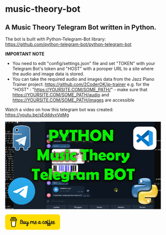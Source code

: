 # music-theory-bot
## A Music Theory Telegram Bot written in Python.

The bot is built with Python-Telegram-Bot library:
https://github.com/python-telegram-bot/python-telegram-bot

**IMPORTANT NOTE**
- You need to edit "config/settings.json" file and set "TOKEN" with your Telegram Bot's token and "HOST" with a poroper URL to a site where the audio and image data is stored.
- You can take the required audio and images data from the Jazz Piano Trainer project: https://github.com/2CoderOK/jp-trainer
e.g. for the "HOST" : "https://YOURSITE.COM/SOME_PATH/"  - make sure that https://YOURSITE.COM/SOME_PATH/audio and https://YOURSITE.COM/SOME_PATH/images are accessible


Watch a video on how this telegram bot was created: https://youtu.be/sEdddyxVqMg

[<img alt="Music Theory Telegram Bot" src="https://github.com/2CoderOK/music-theory-bot/blob/main/tgbot_preview_small.png" />](https://youtu.be/sEdddyxVqMg)


[<img alt="Buy me a coffee" height="50px" src="https://github.com/2CoderOK/jp-trainer/blob/main/yellow-button.png" />](https://www.buymeacoffee.com/coderok)